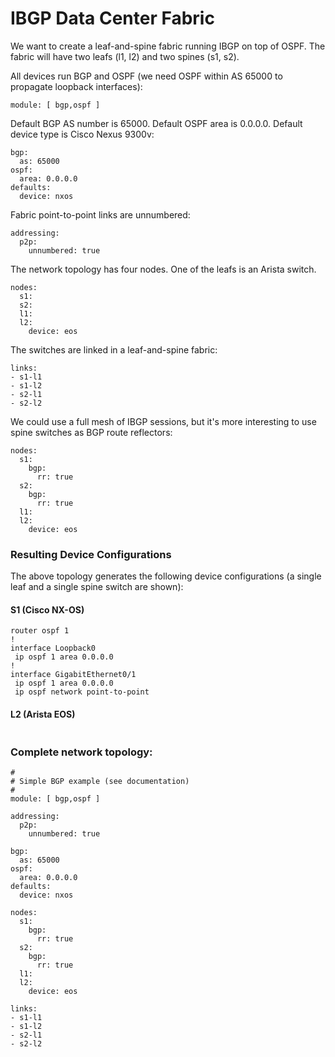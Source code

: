 # IBGP Data Center Fabric

We want to create a leaf-and-spine fabric running IBGP on top of OSPF. The fabric will have two leafs (l1, l2) and two spines (s1, s2).

All devices run BGP and OSPF (we need OSPF within AS 65000 to propagate loopback interfaces):

```
module: [ bgp,ospf ]
```

Default BGP AS number is 65000. Default OSPF area is 0.0.0.0. Default device type is Cisco Nexus 9300v:

```
bgp:
  as: 65000
ospf:
  area: 0.0.0.0
defaults:
  device: nxos
```

Fabric point-to-point links are unnumbered:

```
addressing:
  p2p:
    unnumbered: true
```

The network topology has four nodes. One of the leafs is an Arista switch.

```
nodes:
  s1:
  s2:
  l1:
  l2:
    device: eos
```

The switches are linked in a leaf-and-spine fabric:

```
links:
- s1-l1
- s1-l2
- s2-l1
- s2-l2
```

We could use a full mesh of IBGP sessions, but it's more interesting to use spine switches as BGP route reflectors:

```
nodes:
  s1:
    bgp:
      rr: true 
  s2:
    bgp:
      rr: true 
  l1:
  l2:
    device: eos
```

### Resulting Device Configurations

The above topology generates the following device configurations (a single leaf and a single spine switch are shown):

#### S1 (Cisco NX-OS)

```
router ospf 1
!
interface Loopback0
 ip ospf 1 area 0.0.0.0
!
interface GigabitEthernet0/1
 ip ospf 1 area 0.0.0.0
 ip ospf network point-to-point
```

#### L2 (Arista EOS)

```
```

### Complete network topology:

```
#
# Simple BGP example (see documentation)
#
module: [ bgp,ospf ]

addressing:
  p2p:
    unnumbered: true

bgp:
  as: 65000
ospf:
  area: 0.0.0.0
defaults:
  device: nxos

nodes:
  s1:
    bgp:
      rr: true
  s2:
    bgp:
      rr: true
  l1:
  l2:
    device: eos

links:
- s1-l1
- s1-l2
- s2-l1
- s2-l2
```
